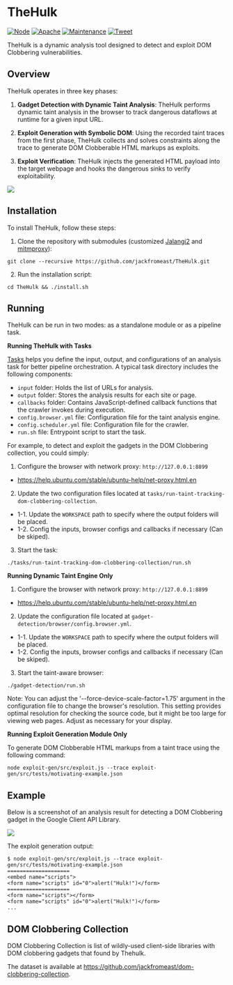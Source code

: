 # TheHulk

[![Node](https://img.shields.io/badge/node%40latest-%3E%3D%2018.18.2-brightgreen.svg)](https://img.shields.io/badge/node%40latest-%3E%3D%2018.18.2-brightgreen.svg) [![Apache](https://img.shields.io/badge/License-Apache%202.0-blue.svg)](https://opensource.org/licenses/Apache-2.0) [![Maintenance](https://img.shields.io/badge/Maintained%3F-yes-green.svg)](https://GitHub.com/Naereen/StrapDown.js/graphs/commit-activity) [![Tweet](https://img.shields.io/twitter/url/http/shields.io.svg?style=social)](https://twitter.com/intent/tweet?text=Find%20DOM%20Clobbering%20Gadgets%20with%20TheHulk&url=https://github.com/jackfromeast/TheHulk)

TheHulk is a dynamic analysis tool designed to detect and exploit DOM Clobbering vulnerabilities. 

## Overview

TheHulk operates in three key phases:

1. **Gadget Detection with Dynamic Taint Analysis**:
TheHulk performs dynamic taint analysis in the browser to track dangerous dataflows at runtime for a given input URL.

2. **Exploit Generation with Symbolic DOM**:
Using the recorded taint traces from the first phase, TheHulk collects and solves constraints along the trace to generate DOM Clobberable HTML markups as exploits.

3. **Exploit Verification**:
TheHulk injects the generated HTML payload into the target webpage and hooks the dangerous sinks to verify exploitability.

<img src="https://github.com/jackfromeast/TheHulk/wiki/assets/thehulk-arch.jpg">

## Installation

To install TheHulk, follow these steps:

1. Clone the repository with submodules (customized [Jalangi2](https://github.com/jackfromeast/jalangi2) and [mitmproxy](https://github.com/mitmproxy/mitmproxy)):

```
git clone --recursive https://github.com/jackfromeast/TheHulk.git
```

2. Run the installation script:

```
cd TheHulk && ./install.sh
```

## Running

TheHulk can be run in two modes: as a standalone module or as a pipeline task.

**Running TheHulk with Tasks**

[Tasks](./tasks/) helps you define the input, output, and configurations of an analysis task for better pipeline orchestration. A typical task directory includes the following components:

+ `input` folder: Holds the list of URLs for analysis.
+ `output` folder: Stores the analysis results for each site or page.
+ `callbacks` folder: Contains JavaScript-defined callback functions that the crawler invokes during execution.
+ `config.browser.yml` file: Configuration file for the taint analysis engine.
+ `config.scheduler.yml` file: Configuration file for the crawler.
+ `run.sh` file: Entrypoint script to start the task.

For example, to detect and exploit the gadgets in the DOM Clobbering collection, you could simply:

1. Configure the browser with network proxy: `http://127.0.0.1:8899`
  + https://help.ubuntu.com/stable/ubuntu-help/net-proxy.html.en

2. Update the two configuration files located at `tasks/run-taint-tracking-dom-clobbering-collection`.
  + 1-1. Update the `WORKSPACE` path to specify where the output folders will be placed.
  + 1-2. Config the inputs, browser configs and callbacks if necessary (Can be skiped).

3. Start the task:
```
./tasks/run-taint-tracking-dom-clobbering-collection/run.sh
```

**Running Dynamic Taint Engine Only**

1. Configure the browser with network proxy: `http://127.0.0.1:8899`
  + https://help.ubuntu.com/stable/ubuntu-help/net-proxy.html.en
  
2. Update the configuration file located at `gadget-detection/browser/config.browser.yml`.
  + 1-1. Update the `WORKSPACE` path to specify where the output folders will be placed.
  + 1-2. Config the inputs, browser configs and callbacks if necessary (Can be skiped).

3. Start the taint-aware browser:

```
./gadget-detection/run.sh
```

Note: You can adjust the '--force-device-scale-factor=1.75' argument in the configuration file to change the browser's resolution. This setting provides optimal resolution for checking the source code, but it might be too large for viewing web pages. Adjust as necessary for your display.

**Running Exploit Generation Module Only**

To generate DOM Clobberable HTML markups from a taint trace using the following command:

```
node exploit-gen/src/exploit.js --trace exploit-gen/src/tests/motivating-example.json
```

## Example

Below is a screenshot of an analysis result for detecting a DOM Clobbering gadget in the Google Client API Library.

<img src="https://github.com/jackfromeast/TheHulk/wiki/assets/moti-example.jpg">

The exploit generation output:

```
$ node exploit-gen/src/exploit.js --trace exploit-gen/src/tests/motivating-example.json
====================
<embed name="scripts">
<form name="scripts" id="0">alert("Hulk!")</form>
====================
<form name="scripts"></form>
<form name="scripts" id="0">alert("Hulk!")</form>
...
```

## DOM Clobbering Collection

DOM Clobbering Collection is list of wildly-used client-side libraries with DOM clobbering gadgets that found by Thehulk.

The dataset is available at https://github.com/jackfromeast/dom-clobbering-collection.

